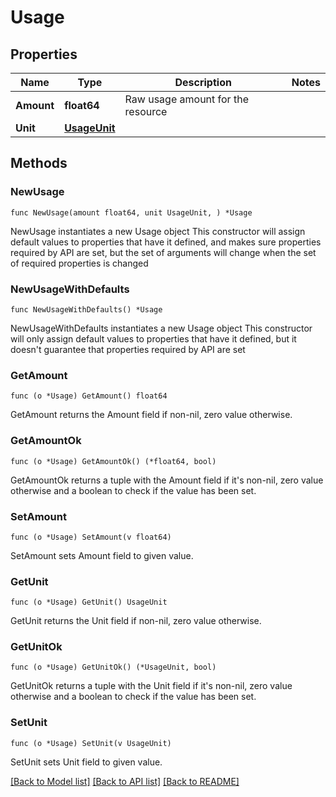 # Usage

## Properties

Name | Type | Description | Notes
------------ | ------------- | ------------- | -------------
**Amount** | **float64** | Raw usage amount for the resource | 
**Unit** | [**UsageUnit**](UsageUnit.md) |  | 

## Methods

### NewUsage

`func NewUsage(amount float64, unit UsageUnit, ) *Usage`

NewUsage instantiates a new Usage object
This constructor will assign default values to properties that have it defined,
and makes sure properties required by API are set, but the set of arguments
will change when the set of required properties is changed

### NewUsageWithDefaults

`func NewUsageWithDefaults() *Usage`

NewUsageWithDefaults instantiates a new Usage object
This constructor will only assign default values to properties that have it defined,
but it doesn't guarantee that properties required by API are set

### GetAmount

`func (o *Usage) GetAmount() float64`

GetAmount returns the Amount field if non-nil, zero value otherwise.

### GetAmountOk

`func (o *Usage) GetAmountOk() (*float64, bool)`

GetAmountOk returns a tuple with the Amount field if it's non-nil, zero value otherwise
and a boolean to check if the value has been set.

### SetAmount

`func (o *Usage) SetAmount(v float64)`

SetAmount sets Amount field to given value.


### GetUnit

`func (o *Usage) GetUnit() UsageUnit`

GetUnit returns the Unit field if non-nil, zero value otherwise.

### GetUnitOk

`func (o *Usage) GetUnitOk() (*UsageUnit, bool)`

GetUnitOk returns a tuple with the Unit field if it's non-nil, zero value otherwise
and a boolean to check if the value has been set.

### SetUnit

`func (o *Usage) SetUnit(v UsageUnit)`

SetUnit sets Unit field to given value.



[[Back to Model list]](../README.md#documentation-for-models) [[Back to API list]](../README.md#documentation-for-api-endpoints) [[Back to README]](../README.md)


